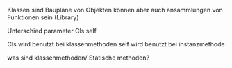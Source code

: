 Klassen sind Baupläne von Objekten
können aber auch ansammlungen von Funktionen sein (Library)


Unterschied parameter Cls self 

Cls wird benutzt bei klassenmethoden
self wird benutzt bei instanzmethode

was sind klassenmethoden/ Statische methoden?